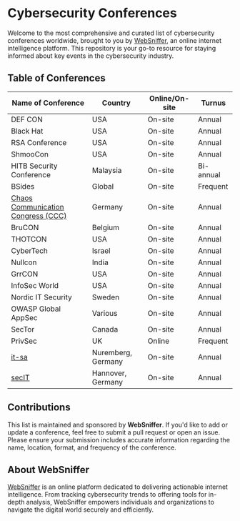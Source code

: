 # Cybersecurity Conferences

Welcome to the most comprehensive and curated list of cybersecurity conferences worldwide, brought to you by [WebSniffer](https://websniffer.com/), an online internet intelligence platform. This repository is your go-to resource for staying informed about key events in the cybersecurity industry.

## Table of Conferences

| Name of Conference       | Country          | Online/On-site | Turnus      |
|--------------------------|------------------|----------------|-------------|
| DEF CON                  | USA              | On-site        | Annual      |
| Black Hat                | USA              | On-site        | Annual      |
| RSA Conference           | USA              | On-site        | Annual      |
| ShmooCon                 | USA              | On-site        | Annual      |
| HITB Security Conference | Malaysia         | On-site        | Bi-annual   |
| BSides                   | Global           | On-site        | Frequent    |
| [Chaos Communication Congress (CCC)](https://events.ccc.de/en/congress/) | Germany       | On-site        | Annual      |
| BruCON                   | Belgium          | On-site        | Annual      |
| THOTCON                  | USA              | On-site        | Annual      |
| CyberTech                | Israel           | On-site        | Annual      |
| Nullcon                  | India            | On-site        | Annual      |
| GrrCON                   | USA              | On-site        | Annual      |
| InfoSec World            | USA              | On-site        | Annual      |
| Nordic IT Security       | Sweden           | On-site        | Annual      |
| OWASP Global AppSec      | Various          | On-site        | Annual      |
| SecTor                   | Canada           | On-site        | Annual      |
| PrivSec                  | UK               | Online         | Frequent    |
| [it-sa](https://www.itsa365.de/) | Nuremberg, Germany | On-site        | Annual      |
| [secIT](https://secit-heise.de/) | Hannover, Germany | On-site        | Annual      |

## Contributions

This list is maintained and sponsored by **WebSniffer**. If you'd like to add or update a conference, feel free to submit a pull request or open an issue. Please ensure your submission includes accurate information regarding the name, location, format, and frequency of the conference.

## About WebSniffer

[WebSniffer](https://websniffer.com/) is an online platform dedicated to delivering actionable internet intelligence. From tracking cybersecurity trends to offering tools for in-depth analysis, WebSniffer empowers individuals and organizations to navigate the digital world securely and efficiently.
